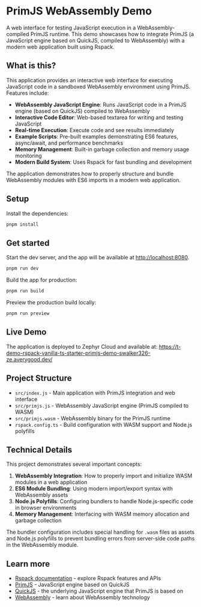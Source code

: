 # PrimJS WebAssembly Demo

A web interface for testing JavaScript execution in a WebAssembly-compiled PrimJS runtime. This demo showcases how to integrate PrimJS (a JavaScript engine based on QuickJS, compiled to WebAssembly) with a modern web application built using Rspack.

## What is this?

This application provides an interactive web interface for executing JavaScript code in a sandboxed WebAssembly environment using PrimJS. Features include:

- **WebAssembly JavaScript Engine**: Runs JavaScript code in a PrimJS engine (based on QuickJS) compiled to WebAssembly
- **Interactive Code Editor**: Web-based textarea for writing and testing JavaScript
- **Real-time Execution**: Execute code and see results immediately
- **Example Scripts**: Pre-built examples demonstrating ES6 features, async/await, and performance benchmarks
- **Memory Management**: Built-in garbage collection and memory usage monitoring
- **Modern Build System**: Uses Rspack for fast bundling and development

The application demonstrates how to properly structure and bundle WebAssembly modules with ES6 imports in a modern web application.

## Setup

Install the dependencies:

```bash
pnpm install
```

## Get started

Start the dev server, and the app will be available at [http://localhost:8080](http://localhost:8080).

```bash
pnpm run dev
```

Build the app for production:

```bash
pnpm run build
```

Preview the production build locally:

```bash
pnpm run preview
```

## Live Demo

The application is deployed to Zephyr Cloud and available at: https://t-demo-rspack-vanilla-ts-starter-primjs-demo-swalker326-ze.averygood.dev/

## Project Structure

- `src/index.js` - Main application with PrimJS integration and web interface
- `src/primjs.js` - WebAssembly JavaScript engine (PrimJS compiled to WASM)
- `src/primjs.wasm` - WebAssembly binary for the PrimJS runtime
- `rspack.config.ts` - Build configuration with WASM support and Node.js polyfills

## Technical Details

This project demonstrates several important concepts:

1. **WebAssembly Integration**: How to properly import and initialize WASM modules in a web application
2. **ES6 Module Bundling**: Using modern import/export syntax with WebAssembly assets
3. **Node.js Polyfills**: Configuring bundlers to handle Node.js-specific code in browser environments
4. **Memory Management**: Interfacing with WASM memory allocation and garbage collection

The bundler configuration includes special handling for `.wasm` files as assets and Node.js polyfills to prevent bundling errors from server-side code paths in the WebAssembly module.

## Learn more

- [Rspack documentation](https://rspack.dev) - explore Rspack features and APIs
- [PrimJS](https://github.com/lynx-family/primjs) - JavaScript engine based on QuickJS
- [QuickJS](https://bellard.org/quickjs/) - the underlying JavaScript engine that PrimJS is based on
- [WebAssembly](https://webassembly.org/) - learn about WebAssembly technology
